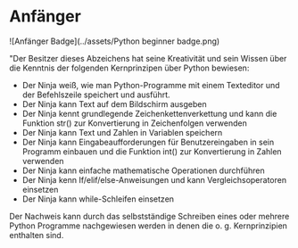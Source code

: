 # Anfänger

![Anfänger Badge](../assets/Python beginner badge.png)

"Der Besitzer dieses Abzeichens hat seine Kreativität und sein Wissen über die Kenntnis der folgenden Kernprinzipen über Python bewiesen:

- Der Ninja weiß, wie man Python-Programme mit einem Texteditor und der Befehlszeile speichert und ausführt.
- Der Ninja kann Text auf dem Bildschirm ausgeben
- Der Ninja kennt grundlegende Zeichenkettenverkettung und kann die Funktion str() zur Konvertierung in Zeichenfolgen verwenden
- Der Ninja kann Text und Zahlen in Variablen speichern
- Der Ninja kann Eingabeaufforderungen für Benutzereingaben in sein Programm einbauen und die Funktion int() zur Konvertierung in Zahlen verwenden
- Der Ninja kann einfache mathematische Operationen durchführen
- Der Ninja kenn If/elif/else-Anweisungen und kann Vergleichsoperatoren einsetzen
- Der Ninja kann while-Schleifen einsetzen

Der Nachweis kann durch das selbstständige Schreiben eines oder mehrere Python Programme nachgewiesen werden in denen die o. g. Kernprinzipien enthalten sind.
